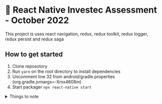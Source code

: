 # 🚀 React Native Investec Assessment - October 2022

This project is uses react navigation, redux, redux toolkit, redux logger, redux persist and redux saga

## How to get started

1. Clone reposotory 
2. Run `yarn` on the root directory to install dependencies
3. Uncomment line 32 from android/gradle.properties  (org.gradle.jvmargs=-Xmx4608m)
4. Start packager `npx react-native start`



<details>
  <summary>Things to note</summary>

  I used an old project of mine as a boilerplate. I struggled with the newer version a little.
  Please don't mind the "kwikBite" and some libs that might not be of use:]
  ### What I still need to do
  1. Path resolution
  2. More unit tests
  3. Move code to a new clean repo / Do the renaming process
   
  ### There are sections I would have done differently, but could not due to time constraints

  - Build the SwipeButton component from scratch
  - Use localisation for strings and possible translation
  
</details>
